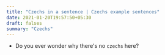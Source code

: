 ```yaml
---
title: "Czechs in a sentence | Czechs example sentences"
date: 2021-01-20T19:57:50+05:30
draft: falses
summary: "Czechs"
---
```

- Do you ever wonder why there's no `czechs` here?
                 
